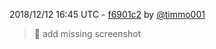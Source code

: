 2018/12/12 16:45 UTC - [f6901c2](https://github.com/hassio-addons/addon-home-panel/commit/f6901c25456a525e19e7ad00f934df59e2b8da2f) by [@timmo001](https://github.com/timmo001)
> :art: add missing screenshot 

